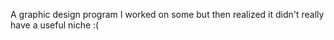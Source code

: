 A graphic design program I worked on some but then realized it didn't really have a useful niche :(
